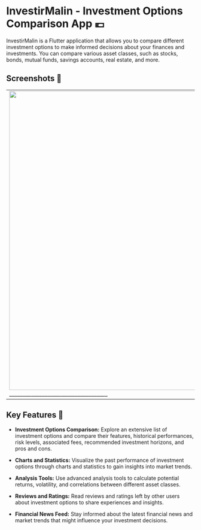 # InvestirMalin - Investment Options Comparison App 💶

InvestirMalin is a Flutter application that allows you to compare different investment options to make informed decisions about your finances and investments. You can compare various asset classes, such as stocks, bonds, mutual funds, savings accounts, real estate, and more.

## Screenshots 📱

<table border="0">
    <tr>
        <td>
            <img src="https://i.ibb.co/2NzBBF4/image.png" height="800" width="500">
            ____________________________________
        </td>
        <td>
            <img src="https://i.ibb.co/0hP7HcH/image.png"  height="800" width="400">
            ______________________________________________
        </td>
        <td>
            <img src="https://i.ibb.co/XDZSdHZ/image.png"  height="800" width="400">
            ______________________________________________
        </td>
    </tr>
</table>


## Key Features 🔑

- **Investment Options Comparison:** Explore an extensive list of investment options and compare their features, historical performances, risk levels, associated fees, recommended investment horizons, and pros and cons.

- **Charts and Statistics:** Visualize the past performance of investment options through charts and statistics to gain insights into market trends.

- **Analysis Tools:** Use advanced analysis tools to calculate potential returns, volatility, and correlations between different asset classes.

- **Reviews and Ratings:** Read reviews and ratings left by other users about investment options to share experiences and insights.

- **Financial News Feed:** Stay informed about the latest financial news and market trends that might influence your investment decisions.


 
